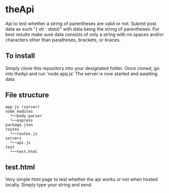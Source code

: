 # theApi
Api to test whether a string of parentheses are valid or not.
Submit post data as such "{ str : *data*}" with data being the string of parentheses.
For best results make sure data consists of only a string with no spaces and/or characters other than paratheses, brackets, or braces.

## To install ##
Simply clone this repository into your designated folder.
Once cloned, go into theApi and run 'node app.js'
The server is now started and awaiting data

## File structure ##
```
app.js (server)
node_modules
  └──body-parser
  └──express
package.json
routes
  └──routes.js
servers
  └──api.js
test
  └──test.html
```

## test.html ##

Very simple html page to test whether the api works or not when hosted locally. Simply type your string and send.

